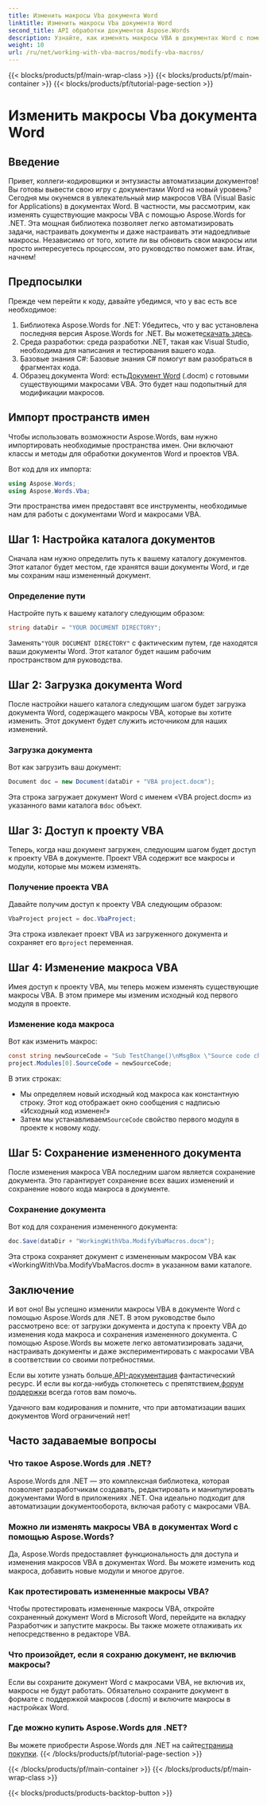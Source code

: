```yaml
---
title: Изменить макросы Vba документа Word
linktitle: Изменить макросы Vba документа Word
second_title: API обработки документов Aspose.Words
description: Узнайте, как изменять макросы VBA в документах Word с помощью Aspose.Words для .NET. Следуйте нашему подробному пошаговому руководству для бесперебойной автоматизации документов!
weight: 10
url: /ru/net/working-with-vba-macros/modify-vba-macros/
---
```


{{< blocks/products/pf/main-wrap-class >}}
{{< blocks/products/pf/main-container >}}
{{< blocks/products/pf/tutorial-page-section >}}

# Изменить макросы Vba документа Word

## Введение

Привет, коллеги-кодировщики и энтузиасты автоматизации документов! Вы готовы вывести свою игру с документами Word на новый уровень? Сегодня мы окунемся в увлекательный мир макросов VBA (Visual Basic for Applications) в документах Word. В частности, мы рассмотрим, как изменять существующие макросы VBA с помощью Aspose.Words for .NET. Эта мощная библиотека позволяет легко автоматизировать задачи, настраивать документы и даже настраивать эти надоедливые макросы. Независимо от того, хотите ли вы обновить свои макросы или просто интересуетесь процессом, это руководство поможет вам. Итак, начнем!

## Предпосылки

Прежде чем перейти к коду, давайте убедимся, что у вас есть все необходимое:

1.  Библиотека Aspose.Words for .NET: Убедитесь, что у вас установлена последняя версия Aspose.Words for .NET. Вы можете[скачать здесь](https://releases.aspose.com/words/net/).
2. Среда разработки: среда разработки .NET, такая как Visual Studio, необходима для написания и тестирования вашего кода.
3. Базовые знания C#: Базовые знания C# помогут вам разобраться в фрагментах кода.
4.  Образец документа Word: есть[Документ Word](https://github.com/aspose-words/Aspose.Words-for-.NET/raw/99ba2a2d8b5d650deb40106225f383376b8b4bc6/Examples/Data/VBA%20project.docm) (.docm) с готовыми существующими макросами VBA. Это будет наш подопытный для модификации макросов.

## Импорт пространств имен

Чтобы использовать возможности Aspose.Words, вам нужно импортировать необходимые пространства имен. Они включают классы и методы для обработки документов Word и проектов VBA.

Вот код для их импорта:

```csharp
using Aspose.Words;
using Aspose.Words.Vba;
```

Эти пространства имен предоставят все инструменты, необходимые нам для работы с документами Word и макросами VBA.

## Шаг 1: Настройка каталога документов

Сначала нам нужно определить путь к вашему каталогу документов. Этот каталог будет местом, где хранятся ваши документы Word, и где мы сохраним наш измененный документ.

### Определение пути

Настройте путь к вашему каталогу следующим образом:

```csharp
string dataDir = "YOUR DOCUMENT DIRECTORY";
```

 Заменять`"YOUR DOCUMENT DIRECTORY"` с фактическим путем, где находятся ваши документы Word. Этот каталог будет нашим рабочим пространством для руководства.

## Шаг 2: Загрузка документа Word

После настройки нашего каталога следующим шагом будет загрузка документа Word, содержащего макросы VBA, которые вы хотите изменить. Этот документ будет служить источником для наших изменений.

### Загрузка документа

Вот как загрузить ваш документ:

```csharp
Document doc = new Document(dataDir + "VBA project.docm");
```

 Эта строка загружает документ Word с именем «VBA project.docm» из указанного вами каталога в`doc` объект.

## Шаг 3: Доступ к проекту VBA

Теперь, когда наш документ загружен, следующим шагом будет доступ к проекту VBA в документе. Проект VBA содержит все макросы и модули, которые мы можем изменять.

### Получение проекта VBA

Давайте получим доступ к проекту VBA следующим образом:

```csharp
VbaProject project = doc.VbaProject;
```

 Эта строка извлекает проект VBA из загруженного документа и сохраняет его в`project` переменная.

## Шаг 4: Изменение макроса VBA

Имея доступ к проекту VBA, мы теперь можем изменять существующие макросы VBA. В этом примере мы изменим исходный код первого модуля в проекте.

### Изменение кода макроса

Вот как изменить макрос:

```csharp
const string newSourceCode = "Sub TestChange()\nMsgBox \"Source code changed!\"\nEnd Sub";
project.Modules[0].SourceCode = newSourceCode;
```

В этих строках:
- Мы определяем новый исходный код макроса как константную строку. Этот код отображает окно сообщения с надписью «Исходный код изменен!»
-  Затем мы устанавливаем`SourceCode` свойство первого модуля в проекте к новому коду.

## Шаг 5: Сохранение измененного документа

После изменения макроса VBA последним шагом является сохранение документа. Это гарантирует сохранение всех ваших изменений и сохранение нового кода макроса в документе.

### Сохранение документа

Вот код для сохранения измененного документа:

```csharp
doc.Save(dataDir + "WorkingWithVba.ModifyVbaMacros.docm");
```

Эта строка сохраняет документ с измененным макросом VBA как «WorkingWithVba.ModifyVbaMacros.docm» в указанном вами каталоге.

## Заключение

И вот оно! Вы успешно изменили макросы VBA в документе Word с помощью Aspose.Words для .NET. В этом руководстве было рассмотрено все: от загрузки документа и доступа к проекту VBA до изменения кода макроса и сохранения измененного документа. С помощью Aspose.Words вы можете легко автоматизировать задачи, настраивать документы и даже экспериментировать с макросами VBA в соответствии со своими потребностями.

 Если вы хотите узнать больше,[API-документация](https://reference.aspose.com/words/net/) фантастический ресурс. И если вы когда-нибудь столкнетесь с препятствием,[форум поддержки](https://forum.aspose.com/c/words/8) всегда готов вам помочь.

Удачного вам кодирования и помните, что при автоматизации ваших документов Word ограничений нет!

## Часто задаваемые вопросы

### Что такое Aspose.Words для .NET?  
Aspose.Words для .NET — это комплексная библиотека, которая позволяет разработчикам создавать, редактировать и манипулировать документами Word в приложениях .NET. Она идеально подходит для автоматизации документооборота, включая работу с макросами VBA.

### Можно ли изменять макросы VBA в документах Word с помощью Aspose.Words?  
Да, Aspose.Words предоставляет функциональность для доступа и изменения макросов VBA в документах Word. Вы можете изменить код макроса, добавить новые модули и многое другое.

### Как протестировать измененные макросы VBA?  
Чтобы протестировать измененные макросы VBA, откройте сохраненный документ Word в Microsoft Word, перейдите на вкладку Разработчик и запустите макросы. Вы также можете отлаживать их непосредственно в редакторе VBA.

### Что произойдет, если я сохраню документ, не включив макросы?  
Если вы сохраните документ Word с макросами VBA, не включив их, макросы не будут работать. Обязательно сохраните документ в формате с поддержкой макросов (.docm) и включите макросы в настройках Word.

### Где можно купить Aspose.Words для .NET?  
 Вы можете приобрести Aspose.Words для .NET на сайте[страница покупки](https://purchase.aspose.com/buy).
{{< /blocks/products/pf/tutorial-page-section >}}

{{< /blocks/products/pf/main-container >}}
{{< /blocks/products/pf/main-wrap-class >}}

{{< blocks/products/products-backtop-button >}}
